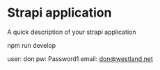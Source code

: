 # Strapi application

A quick description of your strapi application



npm run develop


user: don
pw: Password1
email: don@westland.net